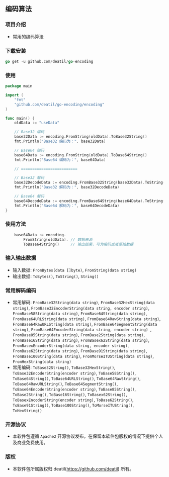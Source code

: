 ## 编码算法


### 项目介绍

*  常用的编码算法


### 下载安装

~~~go
go get -u github.com/deatil/go-encoding
~~~


### 使用

~~~go
package main

import (
    "fmt"
    "github.com/deatil/go-encoding/encoding"
)

func main() {
	oldData := "useData"

    // Base32 编码
    base32Data := encoding.FromString(oldData).ToBase32String()
    fmt.Println("Base32 编码为：", base32Data)

    // Base64 编码
    base64Data := encoding.FromString(oldData).ToBase64String()
    fmt.Println("Base64 编码为：", base64Data)

	// =========================

    // Base32 解码
    base32DecodeData := encoding.FromBase32String(base32Data).ToString()
    fmt.Println("Base32 解码为：", base32DecodeData)

    // Base64 解码
    base64DecodeData := encoding.FromBase64String(base64Data).ToString()
    fmt.Println("Base64 解码为：", base64DecodeData)
}
~~~


### 使用方法

~~~go
	base64Data := encoding.
		FromString(oldData). // 数据来源
		ToBase64String()     // 输出结果，可为编码或者原始数据
~~~



### 输入输出数据

*  输入数据:
`FromBytes(data []byte)`, `FromString(data string)`
*  输出数据:
`ToBytes()`, `ToString()`, `String()`


### 常用解码编码

*  常用解码:
`FromBase32String(data string)`, `FromBase32HexString(data string)`, `FromBase32EncoderString(data string, encoder string)`, `FromBase58String(data string)`, `FromBase64String(data string)`, `FromBase64URLString(data string)`, `FromBase64RawString(data string)`, `FromBase64RawURLString(data string)`, `FromBase64SegmentString(data string)`, `FromBase64EncoderString(data string, encoder string) `, `FromBase85String(data string)`, `FromBase2String(data string)`, `FromBase16String(data string)`, `FromBasex62String(data string)`, `FromBasexEncoderString(data string, encoder string)`, `FromBase62String(data string)`, `FromBase91String(data string)`, `FromBase100String(data string)`, `FromMorseITUString(data string)`, `FromHexString(data string)`
*  常用编码:
`ToBase32String()`, `ToBase32HexString()`, `ToBase32EncoderString(encoder string)`, `ToBase58String()`, `ToBase64String()`, `ToBase64URLString()`, `ToBase64RawString()`, `ToBase64RawURLString()`, `ToBase64SegmentString()`, `ToBase64EncoderString(encoder string)`, `ToBase85String()`, `ToBase2String()`, `ToBase16String()`, `ToBasex62String()`, `ToBasexEncoderString(encoder string)`, `ToBase62String()`, `ToBase91String()`, `ToBase100String()`, `ToMorseITUString()`, `ToHexString()`


### 开源协议

*  本软件包遵循 `Apache2` 开源协议发布，在保留本软件包版权的情况下提供个人及商业免费使用。


### 版权

*  本软件包所属版权归 deatil(https://github.com/deatil) 所有。
